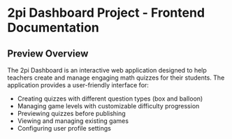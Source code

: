 # 2pi Dashboard Project - Frontend Documentation

## Preview Overview

The 2pi Dashboard is an interactive web application designed to help teachers create and manage engaging math quizzes for their students. The application provides a user-friendly interface for:

- Creating quizzes with different question types (box and balloon)
- Managing game levels with customizable difficulty progression
- Previewing quizzes before publishing
- Viewing and managing existing games
- Configuring user profile settings
